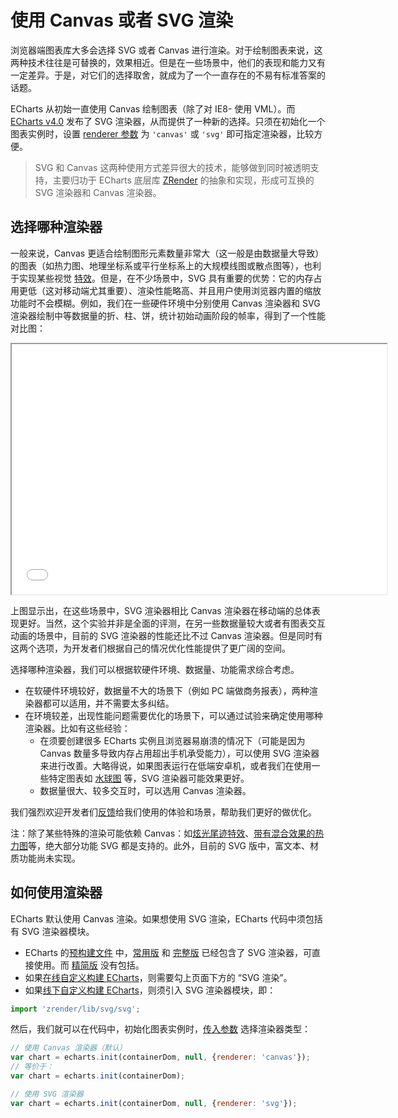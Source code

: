 # 使用 Canvas 或者 SVG 渲染

浏览器端图表库大多会选择 SVG 或者 Canvas 进行渲染。对于绘制图表来说，这两种技术往往是可替换的，效果相近。但是在一些场景中，他们的表现和能力又有一定差异。于是，对它们的选择取舍，就成为了一个一直存在的不易有标准答案的话题。

ECharts 从初始一直使用 Canvas 绘制图表（除了对 IE8- 使用 VML）。而 [ECharts v4.0](https://github.com/apache/incubator-echarts/releases) 发布了 SVG 渲染器，从而提供了一种新的选择。只须在初始化一个图表实例时，设置 [renderer 参数](http://echarts.baidu.com/api.html#echarts.init) 为 `'canvas'` 或 `'svg'` 即可指定渲染器，比较方便。

> SVG 和 Canvas 这两种使用方式差异很大的技术，能够做到同时被透明支持，主要归功于 ECharts 底层库 [ZRender](https://github.com/ecomfe/zrender) 的抽象和实现，形成可互换的 SVG 渲染器和 Canvas 渲染器。

## 选择哪种渲染器

一般来说，Canvas 更适合绘制图形元素数量非常大（这一般是由数据量大导致）的图表（如热力图、地理坐标系或平行坐标系上的大规模线图或散点图等），也利于实现某些视觉 [特效](examples/editor.html?c=lines-bmap-effect)。但是，在不少场景中，SVG 具有重要的优势：它的内存占用更低（这对移动端尤其重要）、渲染性能略高、并且用户使用浏览器内置的缩放功能时不会模糊。例如，我们在一些硬件环境中分别使用 Canvas 渲染器和 SVG 渲染器绘制中等数据量的折、柱、饼，统计初始动画阶段的帧率，得到了一个性能对比图：

<iframe width="600" height="400" src="${galleryViewPath}doc-example/canvas-vs-svg&reset=1&edit=1"></iframe>

上图显示出，在这些场景中，SVG 渲染器相比 Canvas 渲染器在移动端的总体表现更好。当然，这个实验并非是全面的评测，在另一些数据量较大或者有图表交互动画的场景中，目前的 SVG 渲染器的性能还比不过 Canvas 渲染器。但是同时有这两个选项，为开发者们根据自己的情况优化性能提供了更广阔的空间。

选择哪种渲染器，我们可以根据软硬件环境、数据量、功能需求综合考虑。
+ 在软硬件环境较好，数据量不大的场景下（例如 PC 端做商务报表），两种渲染器都可以适用，并不需要太多纠结。
+ 在环境较差，出现性能问题需要优化的场景下，可以通过试验来确定使用哪种渲染器。比如有这些经验：
    + 在须要创建很多 ECharts 实例且浏览器易崩溃的情况下（可能是因为 Canvas 数量多导致内存占用超出手机承受能力），可以使用 SVG 渲染器来进行改善。大略得说，如果图表运行在低端安卓机，或者我们在使用一些特定图表如 [水球图](https://ecomfe.github.io/echarts-liquidfill/example/) 等，SVG 渲染器可能效果更好。
    + 数据量很大、较多交互时，可以选用 Canvas 渲染器。

我们强烈欢迎开发者们[反馈](https://github.com/apache/incubator-echarts/issues/new)给我们使用的体验和场景，帮助我们更好的做优化。


注：除了某些特殊的渲染可能依赖 Canvas：如[炫光尾迹特效](option.html#series-lines.effect)、[带有混合效果的热力图](examples/editor.html?c=heatmap-bmap)等，绝大部分功能 SVG 都是支持的。此外，目前的 SVG 版中，富文本、材质功能尚未实现。


## 如何使用渲染器

ECharts 默认使用 Canvas 渲染。如果想使用 SVG 渲染，ECharts 代码中须包括有 SVG 渲染器模块。

- ECharts 的[预构建文件](https://www.jsdelivr.com/package/npm/echarts) 中，[常用版](https://cdn.jsdelivr.net/npm/echarts/dist/echarts.common.min.js) 和 [完整版](https://cdn.jsdelivr.net/npm/echarts/dist/echarts.min.js) 已经包含了 SVG 渲染器，可直接使用。而 [精简版](https://cdn.jsdelivr.net/npm/echarts/dist/echarts.simple.min.js) 没有包括。
- 如果[在线自定义构建 ECharts](builder.html)，则需要勾上页面下方的 “SVG 渲染”。
- 如果[线下自定义构建 ECharts](tutorial.html#%E8%87%AA%E5%AE%9A%E4%B9%89%E6%9E%84%E5%BB%BA%20ECharts)，则须引入 SVG 渲染器模块，即：

```js
import 'zrender/lib/svg/svg';
```

然后，我们就可以在代码中，初始化图表实例时，[传入参数](api.html#echarts.init) 选择渲染器类型：

```js
// 使用 Canvas 渲染器（默认）
var chart = echarts.init(containerDom, null, {renderer: 'canvas'});
// 等价于：
var chart = echarts.init(containerDom);

// 使用 SVG 渲染器
var chart = echarts.init(containerDom, null, {renderer: 'svg'});
```

